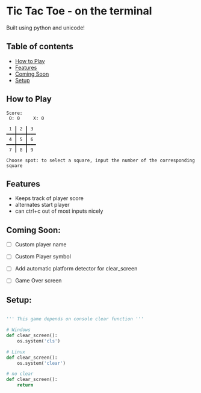 # Tic Tac Toe - on the terminal
Built using python and unicode!
## Table of contents
* [How to Play](#How-to-Play)
* [Features](#Features)
* [Coming Soon](#Coming-Soon)
* [Setup](#Setup)


## How to Play

```
Score:
 O: 0     X: 0
 
 1 ┃ 2 ┃ 3  
━━━╋━━━╋━━━
 4 ┃ 5 ┃ 6 
━━━╋━━━╋━━━
 7 ┃ 8 ┃ 9 

Choose spot: to select a square, input the number of the corresponding square
```


## Features
- Keeps track of player score
- alternates start player
- can ctrl+c out of most inputs nicely

## Coming Soon:
- [ ] Custom player name
- [ ] Custom Player symbol
- [ ] Add automatic platform detector for clear_screen 
- [ ] Game Over screen


## Setup:
```python

''' This game depends on console clear function '''

# Windows
def clear_screen(): 
    os.system('cls')

# Linux
def clear_screen(): 
    os.system('clear')

# no clear
def clear_screen(): 
    return

```


